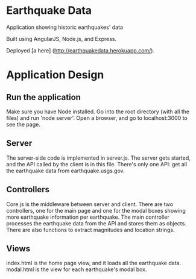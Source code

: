 # Earthquake Data
Application showing historic earthquakes' data

Built using AngularJS, Node.js, and Express.

Deployed [a here] (http://earthquakedata.herokuapp.com/).

Application Design
===========
## Run the application
Make sure you have Node installed. Go into the root directory (with all the files) and run 'node server'. Open a browser, and go to localhost:3000 to see the page.

## Server
The server-side code is implemented in server.js. The server gets started, and the API called by the client is in this file. There's only one API: get all the earthquake data from earthquake.usgs.gov.

## Controllers
Core.js is the middleware between server and client. There are two controllers, one for the main page and one for the modal boxes showing more earthquake information per earthquake. The main controller processes the earthquake data from the API and stores them as objects. There are also functions to extract magnitudes and location strings.

## Views
index.html is the home page view, and it loads all the earthquake data. modal.html is the view for each earthquake's modal box. 
